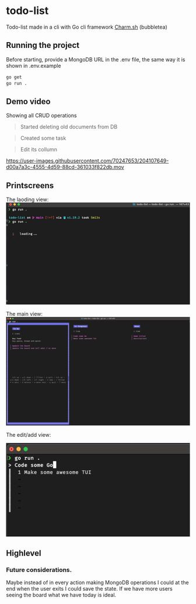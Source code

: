# todo-list
Todo-list made in a cli with Go cli framework [Charm.sh](https://charm.sh/) (bubbletea)
## Running the project 

Before starting, provide a MongoDB URL in the .env file, 
the same way it is shown in .env.example 

```bash
go get
go run .
```

## Demo video
Showing all CRUD operations

> Started deleting old documents from DB

> Created some task

> Edit its collumn 

https://user-images.githubusercontent.com/70247653/204107649-d00a7a3c-4555-4d59-88cd-361033f822db.mov


## Printscreens
The laoding view:
![loading](./media/loading.png)

The main view:
![Todo List](./media/todo-list.png)

The edit/add view:

![Edit](./media/edit.png)


## Highlevel
### Future considerations.
Maybe instead of in every action making MongoDB operations 
I could at the end when the user exits I could save the state.
If we have more users seeing the board what we have today is ideal.
